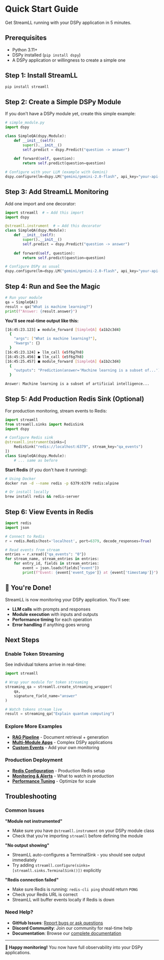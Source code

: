 # Quick Start Guide

Get StreamLL running with your DSPy application in 5 minutes.

## Prerequisites

- Python 3.11+
- DSPy installed (`pip install dspy`)
- A DSPy application or willingness to create a simple one

## Step 1: Install StreamLL

```bash
pip install streamll
```

## Step 2: Create a Simple DSPy Module

If you don't have a DSPy module yet, create this simple example:

```python
# simple_module.py
import dspy

class SimpleQA(dspy.Module):
    def __init__(self):
        super().__init__()
        self.predict = dspy.Predict("question -> answer")
    
    def forward(self, question):
        return self.predict(question=question)

# Configure with your LLM (example with Gemini)
dspy.configure(lm=dspy.LM("gemini/gemini-2.0-flash", api_key="your-api-key"))
```

## Step 3: Add StreamLL Monitoring

Add one import and one decorator:

```python
import streamll  # ← Add this import
import dspy

@streamll.instrument  # ← Add this decorator
class SimpleQA(dspy.Module):
    def __init__(self):
        super().__init__()
        self.predict = dspy.Predict("question -> answer")
    
    def forward(self, question):
        return self.predict(question=question)

# Configure DSPy as usual
dspy.configure(lm=dspy.LM("gemini/gemini-2.0-flash", api_key="your-api-key"))
```

## Step 4: Run and See the Magic

```python
# Run your module
qa = SimpleQA()
result = qa("What is machine learning?")
print(f"Answer: {result.answer}")
```

**You'll see real-time output like this:**

```bash
[16:45:23.123] ▶ module_forward [SimpleQA] (a1b2c3d4)
  {
    "args": ["What is machine learning?"],
    "kwargs": {}
  }
[16:45:23.124] ▶ llm_call (e5f6g7h8)
[16:45:25.456] ■ llm_call (e5f6g7h8)
[16:45:25.457] ■ module_forward [SimpleQA] (a1b2c3d4)
  {
    "outputs": "Prediction(answer='Machine learning is a subset of...')"
  }

Answer: Machine learning is a subset of artificial intelligence...
```

## Step 5: Add Production Redis Sink (Optional)

For production monitoring, stream events to Redis:

```python
import streamll
from streamll.sinks import RedisSink
import dspy

# Configure Redis sink
@streamll.instrument(sinks=[
    RedisSink("redis://localhost:6379", stream_key="qa_events")
])
class SimpleQA(dspy.Module):
    # ... same as before
```

**Start Redis** (if you don't have it running):
```bash
# Using Docker
docker run -d --name redis -p 6379:6379 redis:alpine

# Or install locally
brew install redis && redis-server
```

## Step 6: View Events in Redis

```python
import redis
import json

# Connect to Redis
r = redis.Redis(host='localhost', port=6379, decode_responses=True)

# Read events from stream
entries = r.xread({"qa_events": "0"})
for stream_name, stream_entries in entries:
    for entry_id, fields in stream_entries:
        event = json.loads(fields["event"])
        print(f"Event: {event['event_type']} at {event['timestamp']}")
```

## 🎉 You're Done!

StreamLL is now monitoring your DSPy application. You'll see:

- **LLM calls** with prompts and responses
- **Module execution** with inputs and outputs  
- **Performance timing** for each operation
- **Error handling** if anything goes wrong

## Next Steps

### Enable Token Streaming

See individual tokens arrive in real-time:

```python
import streamll

# Wrap your module for token streaming
streaming_qa = streamll.create_streaming_wrapper(
    qa, 
    signature_field_name="answer"
)

# Watch tokens stream live
result = streaming_qa("Explain quantum computing")
```

### Explore More Examples

- **[RAG Pipeline](examples/rag-pipeline.md)** - Document retrieval + generation
- **[Multi-Module Apps](examples/multi-module.md)** - Complex DSPy applications
- **[Custom Events](examples/custom-events.md)** - Add your own monitoring

### Production Deployment

- **[Redis Configuration](production/redis-sink.md)** - Production Redis setup
- **[Monitoring & Alerts](production/monitoring.md)** - What to watch in production
- **[Performance Tuning](production/performance.md)** - Optimize for scale

## Troubleshooting

### Common Issues

**"Module not instrumented"**
- Make sure you have `@streamll.instrument` on your DSPy module class
- Check that you're importing `streamll` before defining the module

**"No output showing"**
- StreamLL auto-configures a TerminalSink - you should see output immediately
- Try adding `streamll.configure(sinks=[streamll.sinks.TerminalSink()])` explicitly

**"Redis connection failed"**
- Make sure Redis is running: `redis-cli ping` should return `PONG`
- Check your Redis URL is correct
- StreamLL will buffer events locally if Redis is down

### Need Help?

- **GitHub Issues**: [Report bugs or ask questions](https://github.com/streamll/streamll/issues)
- **Discord Community**: Join our community for real-time help
- **Documentation**: Browse our [complete documentation](../README.md)

---

**🚀 Happy monitoring!** You now have full observability into your DSPy applications.